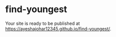 # find-youngest
Your site is ready to be published at https://ayeshajohar12345.github.io/find-youngest/.
